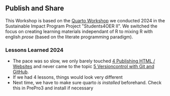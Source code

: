 ## Publish and Share

This Workshop is based on the [Quarto Workshop](https://github.com/Fit-mit-Markdown/Quarto-Schulung) we conducted 2024 in the Sustainable Impact Program Project "Students4OER II". We switched the focus on creating learning materials independant of R to mixing R with english *prose* (based on the literate programming paradigm).

### Lessons Learned 2024

- The pace was so slow, we only barely touched [4 Publishing HTML / Websites](https://zhaw-data-analysis-and-monitoring.github.io/Publish-and-Share/#/publishing-html-websites) and never came to the topic [5 Versioncontrol with Git and GitHub](https://zhaw-data-analysis-and-monitoring.github.io/Publish-and-Share/#/sec-git-github).
- If we had 4 lessons, things would look very different
- Next time, we have to make sure quarto *is installed* beforehand. Check this in PrePro3 and install if necessary
